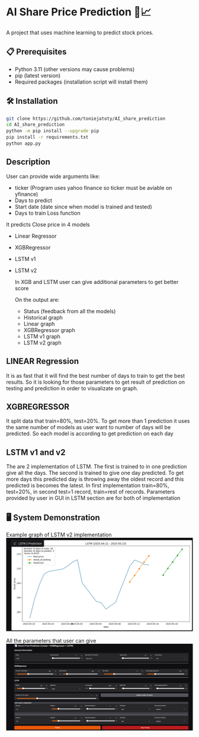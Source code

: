 # AI Share Price Prediction 🚀📈

A project that uses machine learning to predict stock prices.

## 📋 Prerequisites

- Python 3.11 (other versions may cause problems)
- pip (latest version)
- Required packages (installation script will install them)

## 🛠️ Installation


```bash
git clone https://github.com/toniejatoty/AI_share_prediction
cd AI_share_prediction
python -m pip install --upgrade pip
pip install -r requirements.txt
python app.py
```
## Description
User can provide wide arguments like: 
- ticker (Program uses yahoo finance so ticker must be aviable on yfinance) 
- Days to predict
- Start date (date since when model is trained and tested)
- Days to train Loss function

It predicts Close price in 4 models
- Linear Regressor
- XGBRegressor
- LSTM v1
- LSTM v2
  
  In XGB and LSTM user can give additional parameters to get better score

  On the output are:

  - Status (feedback from all the models) 
  - Historical graph
  - Linear graph
  - XGBRegressor graph
  - LSTM v1 graph
  - LSTM v2 graph
  
## LINEAR Regression
It is as fast that it will find the best number of days to train to get the best results. So it is looking for those parameters to get result of prediction on testing and prediction in order to visualizate on graph.
## XGBREGRESSOR
It split data that train=80%, test=20%. To get more than 1 prediction it uses the same number of models as user want to number of days will be predicted. So each model is according to get prediction on each day

## LSTM v1 and v2
The are 2 implementation of LSTM. The first is trained to in one prediction give all the days. The second is trained to give one day predicted. To get more days this predicted day is throwing away the oldest record and this predicted is becomes the latest. In first implementation train=80%, test=20%, in second test=1 record, train=rest of records. Parameters provided by user in GUI in LSTM section are for both of implementation

## 🖥️ System Demonstration
Example graph of LSTM v2 implementation
![alt text](image-1.png)

All the parameters that user can give
![alt text](image-2.png)
